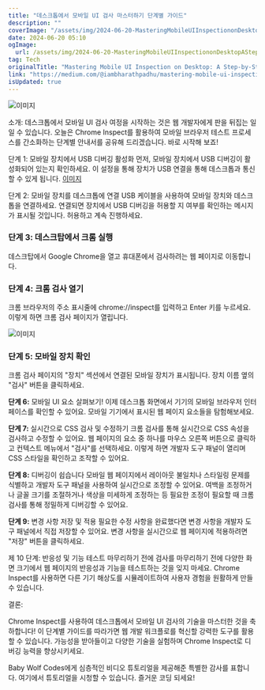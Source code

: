 ```yaml
---
title: "데스크톱에서 모바일 UI 검사 마스터하기 단계별 가이드"
description: ""
coverImage: "/assets/img/2024-06-20-MasteringMobileUIInspectiononDesktopAStep-by-StepGuide_0.png"
date: 2024-06-20 05:10
ogImage: 
  url: /assets/img/2024-06-20-MasteringMobileUIInspectiononDesktopAStep-by-StepGuide_0.png
tag: Tech
originalTitle: "Mastering Mobile UI Inspection on Desktop: A Step-by-Step Guide"
link: "https://medium.com/@iambharathpadhu/mastering-mobile-ui-inspection-on-desktop-a-step-by-step-guide-6619708d1b2e"
isUpdated: true
---
```





![이미지](/assets/img/2024-06-20-MasteringMobileUIInspectiononDesktopAStep-by-StepGuide_0.png)

소개:
데스크톱에서 모바일 UI 검사 여정을 시작하는 것은 웹 개발자에게 판을 뒤집는 일일 수 있습니다. 오늘은 Chrome Inspect를 활용하여 모바일 브라우저 테스트 프로세스를 간소화하는 단계별 안내서를 공유해 드리겠습니다. 바로 시작해 보죠!

단계 1: 모바일 장치에서 USB 디버깅 활성화 먼저, 모바일 장치에서 USB 디버깅이 활성화되어 있는지 확인하세요. 이 설정을 통해 장치가 USB 연결을 통해 데스크톱과 통신할 수 있게 됩니다.
[이미지](https://tenor.com/blXOu.gif)

단계 2: 모바일 장치를 데스크톱에 연결 USB 케이블을 사용하여 모바일 장치와 데스크톱을 연결하세요. 연결되면 장치에서 USB 디버깅을 허용할 지 여부를 확인하는 메시지가 표시될 것입니다. 허용하고 계속 진행하세요.

<div class="content-ad"></div>

### 단계 3: 데스크탑에서 크롬 실행
데스크탑에서 Google Chrome을 열고 휴대폰에서 검사하려는 웹 페이지로 이동합니다.

### 단계 4: 크롬 검사 열기
크롬 브라우저의 주소 표시줄에 chrome://inspect를 입력하고 Enter 키를 누르세요. 이렇게 하면 크롬 검사 페이지가 열립니다.

![이미지](/assets/img/2024-06-20-MasteringMobileUIInspectiononDesktopAStep-by-StepGuide_1.png)

### 단계 5: 모바일 장치 확인
크롬 검사 페이지의 "장치" 섹션에서 연결된 모바일 장치가 표시됩니다. 장치 이름 옆의 "검사" 버튼을 클릭하세요.

<div class="content-ad"></div>

**단계 6:** 모바일 UI 요소 살펴보기! 이제 데스크톱 화면에서 기기의 모바일 브라우저 인터페이스를 확인할 수 있어요. 모바일 기기에서 표시된 웹 페이지 요소들을 탐험해보세요.

**단계 7:** 실시간으로 CSS 검사 및 수정하기 크롬 검사를 통해 실시간으로 CSS 속성을 검사하고 수정할 수 있어요. 웹 페이지의 요소 중 하나를 마우스 오른쪽 버튼으로 클릭하고 컨텍스트 메뉴에서 "검사"를 선택하세요. 이렇게 하면 개발자 도구 패널이 열리며 CSS 스타일을 확인하고 조작할 수 있어요.

**단계 8:** 디버깅이 쉽습니다 모바일 웹 페이지에서 레이아웃 불일치나 스타일링 문제를 식별하고 개발자 도구 패널을 사용하여 실시간으로 조정할 수 있어요. 여백을 조정하거나 글꼴 크기를 조절하거나 색상을 미세하게 조정하는 등 필요한 조정이 필요할 때 크롬 검사를 통해 정밀하게 디버깅할 수 있어요.

**단계 9:** 변경 사항 저장 및 적용 필요한 수정 사항을 완료했다면 변경 사항을 개발자 도구 패널에서 직접 저장할 수 있어요. 변경 사항을 실시간으로 웹 페이지에 적용하려면 "저장" 버튼을 클릭하세요.

<div class="content-ad"></div>

제 10 단계: 반응성 및 기능 테스트 마무리하기 전에 검사를 마무리하기 전에 다양한 화면 크기에서 웹 페이지의 반응성과 기능을 테스트하는 것을 잊지 마세요. Chrome Inspect를 사용하면 다른 기기 해상도를 시뮬레이트하여 사용자 경험을 원활하게 만들 수 있습니다.

결론:

Chrome Inspect를 사용하여 데스크톱에서 모바일 UI 검사의 기술을 마스터한 것을 축하합니다! 이 단계별 가이드를 따라가면 웹 개발 워크플로를 혁신할 강력한 도구를 활용할 수 있습니다. 가능성을 받아들이고 다양한 기술을 실험하며 Chrome Inspect로 디버깅 능력을 향상시키세요.

Baby Wolf Codes에게 심층적인 비디오 튜토리얼을 제공해준 특별한 감사를 표합니다. 여기에서 튜토리얼을 시청할 수 있습니다. 즐거운 코딩 되세요!